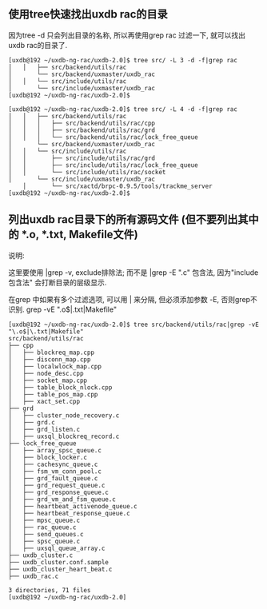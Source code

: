 
## 使用tree快速找出uxdb rac的目录

因为tree -d 只会列出目录的名称, 所以再使用grep rac 过滤一下, 就可以找出 uxdb rac的目录了.
```
[uxdb@192 ~/uxdb-ng-rac/uxdb-2.0]$ tree src/ -L 3 -d -f|grep rac
│   │   ├── src/backend/utils/rac
│       └── src/backend/uxmaster/uxdb_rac
│   │   └── src/include/utils/rac
│       └── src/include/uxmaster/uxdb_rac
[uxdb@192 ~/uxdb-ng-rac/uxdb-2.0]$ 
```

```
[uxdb@192 ~/uxdb-ng-rac/uxdb-2.0]$ tree src/ -L 4 -d -f|grep rac
│   │   ├── src/backend/utils/rac
│   │   │   ├── src/backend/utils/rac/cpp
│   │   │   ├── src/backend/utils/rac/grd
│   │   │   └── src/backend/utils/rac/lock_free_queue
│       └── src/backend/uxmaster/uxdb_rac
│   │   └── src/include/utils/rac
│   │       ├── src/include/utils/rac/grd
│   │       ├── src/include/utils/rac/lock_free_queue
│   │       └── src/include/utils/rac/socket
│       └── src/include/uxmaster/uxdb_rac
    │       └── src/xactd/brpc-0.9.5/tools/trackme_server
[uxdb@192 ~/uxdb-ng-rac/uxdb-2.0]$ 
```

## 列出uxdb rac目录下的所有源码文件 (但不要列出其中的 *.o, *.txt, Makefile文件)

说明: 

这里要使用 |grep -v, exclude排除法;  而不是 |grep -E "\.c" 包含法, 因为"include 包含法"
会打断目录的层级显示.

在grep 中如果有多个过滤选项, 可以用 |  来分隔, 但必须添加参数 -E, 否则grep不识别.
grep -vE "\.o$|\.txt|Makefile"


```
[uxdb@192 ~/uxdb-ng-rac/uxdb-2.0]$ tree src/backend/utils/rac|grep -vE "\.o$|\.txt|Makefile"
src/backend/utils/rac
├── cpp
│   ├── blockreq_map.cpp
│   ├── disconn_map.cpp
│   ├── localwlock_map.cpp
│   ├── node_desc.cpp
│   ├── socket_map.cpp
│   ├── table_block_nlock.cpp
│   ├── table_pos_map.cpp
│   ├── xact_set.cpp
├── grd
│   ├── cluster_node_recovery.c
│   ├── grd.c
│   ├── grd_listen.c
│   ├── uxsql_blockreq_record.c
├── lock_free_queue
│   ├── array_spsc_queue.c
│   ├── block_locker.c
│   ├── cachesync_queue.c
│   ├── fsm_vm_conn_pool.c
│   ├── grd_fault_queue.c
│   ├── grd_request_queue.c
│   ├── grd_response_queue.c
│   ├── grd_vm_and_fsm_queue.c
│   ├── heartbeat_activenode_queue.c
│   ├── heartbeat_response_queue.c
│   ├── mpsc_queue.c
│   ├── rac_queue.c
│   ├── send_queues.c
│   ├── spsc_queue.c
│   ├── uxsql_queue_array.c
├── uxdb_cluster.c
├── uxdb_cluster.conf.sample
├── uxdb_cluster_heart_beat.c
├── uxdb_rac.c

3 directories, 71 files
[uxdb@192 ~/uxdb-ng-rac/uxdb-2.0]
```